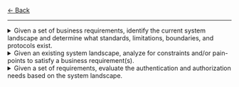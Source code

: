 [← Back](../README.md)

---

<details>
<summary>Given a set of business requirements, identify the current system landscape and determine what standards, limitations, boundaries, and protocols exist.</summary>

**Notes:**
- 

</details>

<details>
<summary>Given an existing system landscape, analyze for constraints and/or pain-points to satisfy a business requirement(s).</summary>

**Notes:**
- 

</details>

<details>
<summary>Given a set of requirements, evaluate the authentication and authorization needs based on the system landscape.</summary>

**Notes:**
- 

</details>